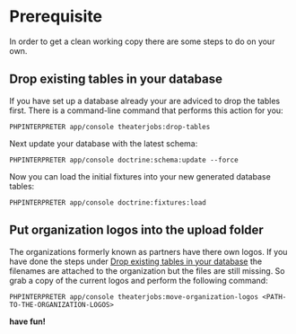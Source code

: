 # Prerequisite
In order to get a clean working copy there are some steps to do on your own.

## Drop existing tables in your database
If you have set up a database already your are adviced to drop the tables first.
There is a command-line command that performs this action for you:
```Shell
PHPINTERPRETER app/console theaterjobs:drop-tables
```

Next update your database with the latest schema:
```Shell
PHPINTERPRETER app/console doctrine:schema:update --force
```

Now you can load the initial fixtures into your new generated database tables:
```Shell
PHPINTERPRETER app/console doctrine:fixtures:load
```

## Put organization logos into the upload folder
The organizations formerly known as partners have there own logos. If you have done the steps under [Drop existing tables in your database](#Drop-existing-tables-in-your-database) the filenames
are attached to the organization but the files are still missing. So grab a copy of the current logos and perform the following command:
```Shell
PHPINTERPRETER app/console theaterjobs:move-organization-logos <PATH-TO-THE-ORGANIZATION-LOGOS>
```

**have fun!**